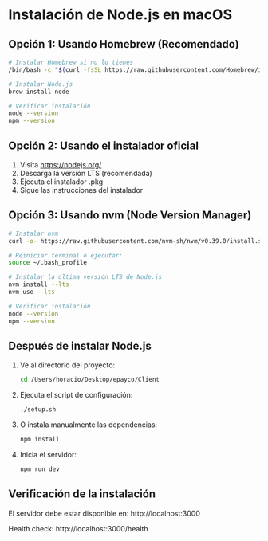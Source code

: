 # Instalación de Node.js en macOS

## Opción 1: Usando Homebrew (Recomendado)

```bash
# Instalar Homebrew si no lo tienes
/bin/bash -c "$(curl -fsSL https://raw.githubusercontent.com/Homebrew/install/HEAD/install.sh)"

# Instalar Node.js
brew install node

# Verificar instalación
node --version
npm --version
```

## Opción 2: Usando el instalador oficial

1. Visita https://nodejs.org/
2. Descarga la versión LTS (recomendada)
3. Ejecuta el instalador .pkg
4. Sigue las instrucciones del instalador

## Opción 3: Usando nvm (Node Version Manager)

```bash
# Instalar nvm
curl -o- https://raw.githubusercontent.com/nvm-sh/nvm/v0.39.0/install.sh | bash

# Reiniciar terminal o ejecutar:
source ~/.bash_profile

# Instalar la última versión LTS de Node.js
nvm install --lts
nvm use --lts

# Verificar instalación
node --version
npm --version
```

## Después de instalar Node.js

1. Ve al directorio del proyecto:
   ```bash
   cd /Users/horacio/Desktop/epayco/Client
   ```

2. Ejecuta el script de configuración:
   ```bash
   ./setup.sh
   ```

3. O instala manualmente las dependencias:
   ```bash
   npm install
   ```

4. Inicia el servidor:
   ```bash
   npm run dev
   ```

## Verificación de la instalación

El servidor debe estar disponible en: http://localhost:3000

Health check: http://localhost:3000/health
